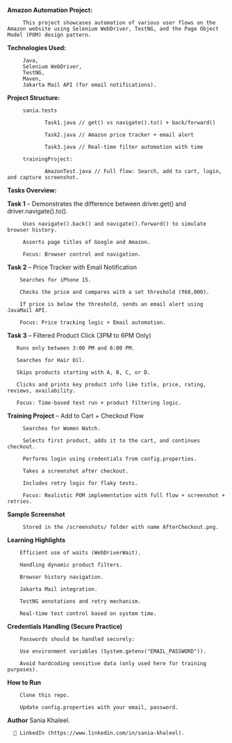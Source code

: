 **Amazon Automation Project:**

         This project showcases automation of various user flows on the Amazon website using Selenium WebDriver, TestNG, and the Page Object Model (POM) design pattern.



**Technologies Used:**

         Java,
         Selenium WebDriver,
         TestNG,
         Maven,
         Jakarta Mail API (for email notifications).


**Project Structure:**

         sania.tests

                Task1.java // get() vs navigate().to() + back/forward()
 
                Task2.java // Amazon price tracker + email alert
 
                Task3.java // Real-time filter automation with time 
 
         trainingProject:
 
                AmazonTest.java // Full flow: Search, add to cart, login, and capture screenshot.



**Tasks Overview:**

**Task 1** – Demonstrates the difference between driver.get() and driver.navigate().to().

         Uses navigate().back() and navigate().forward() to simulate browser history.
  
         Asserts page titles of Google and Amazon.
  
         Focus: Browser control and navigation.




**Task 2** – Price Tracker with Email Notification

        Searches for iPhone 15.
 
        Checks the price and compares with a set threshold (₹60,000).
 
        If price is below the threshold, sends an email alert using JavaMail API.
 
        Focus: Price tracking logic + Email automation.


**Task 3** – Filtered Product Click (3PM to 6PM Only)

       Runs only between 3:00 PM and 6:00 PM.
 
       Searches for Hair Oil.
 
       Skips products starting with A, B, C, or D.
 
       Clicks and prints key product info like title, price, rating, reviews, availability.
 
       Focus: Time-based test run + product filtering logic.


**Training Project** – Add to Cart + Checkout Flow

         Searches for Women Watch.
 
         Selects first product, adds it to the cart, and continues checkout.
 
         Performs login using credentials from config.properties.
 
         Takes a screenshot after checkout.
 
         Includes retry logic for flaky tests.
 
         Focus: Realistic POM implementation with full flow + screenshot + retries.
 


  **Sample Screenshot**

         Stored in the /screenshots/ folder with name AfterCheckout.png.



 **Learning Highlights**

        Efficient use of waits (WebDriverWait).
 
        Handling dynamic product filters.
 
        Browser history navigation.
 
        Jakarta Mail integration.
 
        TestNG annotations and retry mechanism.
 
        Real-time test control based on system time.
 


**Credentials Handling (Secure Practice)**

        Passwords should be handled securely:

        Use environment variables (System.getenv("EMAIL_PASSWORD")).

        Avoid hardcoding sensitive data (only used here for training purposes).



**How to Run**

        Clone this repo.

        Update config.properties with your email, password.


**Author**
         Sania Khaleel.

      🔗 LinkedIn (https://www.linkedin.com/in/sania-khaleel).




